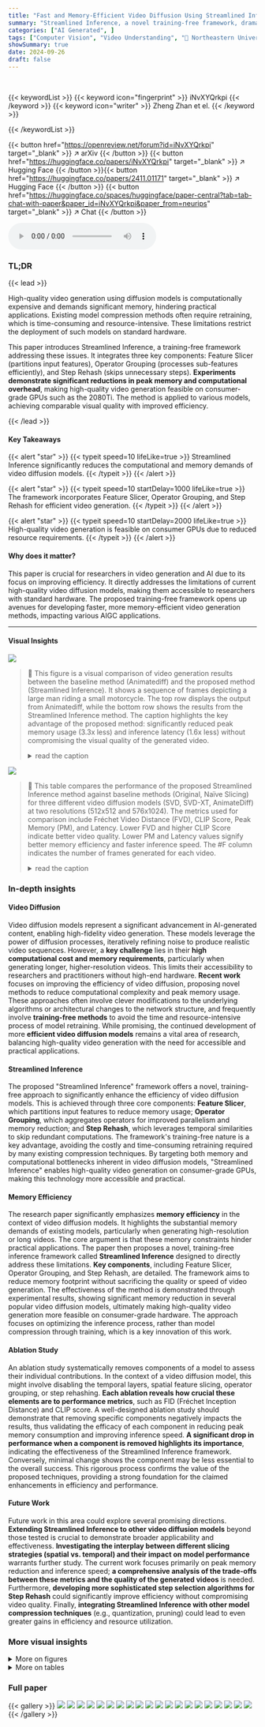 ```yaml
---
title: "Fast and Memory-Efficient Video Diffusion Using Streamlined Inference"
summary: "Streamlined Inference, a novel training-free framework, dramatically reduces the computation and memory costs of video diffusion models without sacrificing quality, enabling high-resolution video gene..."
categories: ["AI Generated", ]
tags: ["Computer Vision", "Video Understanding", "🏢 Northeastern University",]
showSummary: true
date: 2024-09-26
draft: false
---
```


<br>

{{< keywordList >}}
{{< keyword icon="fingerprint" >}} iNvXYQrkpi {{< /keyword >}}
{{< keyword icon="writer" >}} Zheng Zhan et el. {{< /keyword >}}
 
{{< /keywordList >}}

{{< button href="https://openreview.net/forum?id=iNvXYQrkpi" target="_blank" >}}
↗ arXiv
{{< /button >}}
{{< button href="https://huggingface.co/papers/iNvXYQrkpi" target="_blank" >}}
↗ Hugging Face
{{< /button >}}{{< button href="https://huggingface.co/papers/2411.01171" target="_blank" >}}
↗ Hugging Face
{{< /button >}}
{{< button href="https://huggingface.co/spaces/huggingface/paper-central?tab=tab-chat-with-paper&paper_id=iNvXYQrkpi&paper_from=neurips" target="_blank" >}}
↗ Chat
{{< /button >}}




<audio controls>
    <source src="https://ai-paper-reviewer.com/iNvXYQrkpi/podcast.wav" type="audio/wav">
    Your browser does not support the audio element.
</audio>


### TL;DR


{{< lead >}}

High-quality video generation using diffusion models is computationally expensive and demands significant memory, hindering practical applications. Existing model compression methods often require retraining, which is time-consuming and resource-intensive.  These limitations restrict the deployment of such models on standard hardware. 



This paper introduces Streamlined Inference, a training-free framework addressing these issues. It integrates three key components: Feature Slicer (partitions input features), Operator Grouping (processes sub-features efficiently), and Step Rehash (skips unnecessary steps).  **Experiments demonstrate significant reductions in peak memory and computational overhead**, making high-quality video generation feasible on consumer-grade GPUs such as the 2080Ti. The method is applied to various models, achieving comparable visual quality with improved efficiency.

{{< /lead >}}


#### Key Takeaways

{{< alert "star" >}}
{{< typeit speed=10 lifeLike=true >}} Streamlined Inference significantly reduces the computational and memory demands of video diffusion models. {{< /typeit >}}
{{< /alert >}}

{{< alert "star" >}}
{{< typeit speed=10 startDelay=1000 lifeLike=true >}} The framework incorporates Feature Slicer, Operator Grouping, and Step Rehash for efficient video generation. {{< /typeit >}}
{{< /alert >}}

{{< alert "star" >}}
{{< typeit speed=10 startDelay=2000 lifeLike=true >}} High-quality video generation is feasible on consumer GPUs due to reduced resource requirements. {{< /typeit >}}
{{< /alert >}}

#### Why does it matter?
This paper is crucial for researchers in video generation and AI due to its focus on improving efficiency.  It directly addresses the limitations of current high-quality video diffusion models, making them accessible to researchers with standard hardware. The proposed training-free framework opens up avenues for developing faster, more memory-efficient video generation methods, impacting various AIGC applications.

------
#### Visual Insights



![](https://ai-paper-reviewer.com/iNvXYQrkpi/figures_0_1.jpg)

> 🔼 This figure is a visual comparison of video generation results between the baseline method (Animatediff) and the proposed method (Streamlined Inference).  It shows a sequence of frames depicting a large man riding a small motorcycle. The top row displays the output from Animatediff, while the bottom row shows the results from the Streamlined Inference method.  The caption highlights the key advantage of the proposed method: significantly reduced peak memory usage (3.3x less) and inference latency (1.6x less) without compromising the visual quality of the generated video.
> <details>
> <summary>read the caption</summary>
> Figure 1: Our Streamlined Inference is a training-free inference framework for video diffusion models that can reduce the computation and peak memory cost without sacrificing the quality.
> </details>





![](https://ai-paper-reviewer.com/iNvXYQrkpi/tables_7_1.jpg)

> 🔼 This table compares the performance of the proposed Streamlined Inference method against baseline methods (Original, Naïve Slicing) for three different video diffusion models (SVD, SVD-XT, AnimateDiff) at two resolutions (512x512 and 576x1024).  The metrics used for comparison include Fréchet Video Distance (FVD), CLIP Score, Peak Memory (PM), and Latency. Lower FVD and higher CLIP Score indicate better video quality.  Lower PM and Latency values signify better memory efficiency and faster inference speed. The #F column indicates the number of frames generated for each video.
> <details>
> <summary>read the caption</summary>
> Table 1: Comparison of our Streamlined Inference with baseline methods in video visual quality (on UCF101), PM (Peak Memory), and latency (measured with 50 runs with the average value).
> </details>





### In-depth insights


#### Video Diffusion
Video diffusion models represent a significant advancement in AI-generated content, enabling high-fidelity video generation.  These models leverage the power of diffusion processes, iteratively refining noise to produce realistic video sequences. However, a **key challenge** lies in their **high computational cost and memory requirements**, particularly when generating longer, higher-resolution videos. This limits their accessibility to researchers and practitioners without high-end hardware.  **Recent work** focuses on improving the efficiency of video diffusion, proposing novel methods to reduce computational complexity and peak memory usage.  These approaches often involve clever modifications to the underlying algorithms or architectural changes to the network structure, and frequently involve **training-free methods** to avoid the time and resource-intensive process of model retraining. While promising, the continued development of more **efficient video diffusion models** remains a vital area of research, balancing high-quality video generation with the need for accessible and practical applications.

#### Streamlined Inference
The proposed "Streamlined Inference" framework offers a novel, training-free approach to significantly enhance the efficiency of video diffusion models.  This is achieved through three core components: **Feature Slicer**, which partitions input features to reduce memory usage; **Operator Grouping**, which aggregates operators for improved parallelism and memory reduction; and **Step Rehash**, which leverages temporal similarities to skip redundant computations.  The framework's training-free nature is a key advantage, avoiding the costly and time-consuming retraining required by many existing compression techniques. By targeting both memory and computational bottlenecks inherent in video diffusion models, "Streamlined Inference" enables high-quality video generation on consumer-grade GPUs, making this technology more accessible and practical.

#### Memory Efficiency
The research paper significantly emphasizes **memory efficiency** in the context of video diffusion models.  It highlights the substantial memory demands of existing models, particularly when generating high-resolution or long videos.  The core argument is that these memory constraints hinder practical applications. The paper then proposes a novel, training-free inference framework called **Streamlined Inference** designed to directly address these limitations.  **Key components**, including Feature Slicer, Operator Grouping, and Step Rehash, are detailed. The framework aims to reduce memory footprint without sacrificing the quality or speed of video generation.  The effectiveness of the method is demonstrated through experimental results, showing significant memory reduction in several popular video diffusion models, ultimately making high-quality video generation more feasible on consumer-grade hardware.  The approach focuses on optimizing the inference process, rather than model compression through training, which is a key innovation of this work.

#### Ablation Study
An ablation study systematically removes components of a model to assess their individual contributions.  In the context of a video diffusion model, this might involve disabling the temporal layers, spatial feature slicing, operator grouping, or step rehashing. **Each ablation reveals how crucial these elements are to performance metrics**, such as FID (Fréchet Inception Distance) and CLIP score.  A well-designed ablation study should demonstrate that removing specific components negatively impacts the results, thus validating the efficacy of each component in reducing peak memory consumption and improving inference speed. **A significant drop in performance when a component is removed highlights its importance**, indicating the effectiveness of the Streamlined Inference framework. Conversely, minimal change shows the component may be less essential to the overall success. This rigorous process confirms the value of the proposed techniques, providing a strong foundation for the claimed enhancements in efficiency and performance.

#### Future Work
Future work in this area could explore several promising directions.  **Extending Streamlined Inference to other video diffusion models** beyond those tested is crucial to demonstrate broader applicability and effectiveness.  **Investigating the interplay between different slicing strategies (spatial vs. temporal) and their impact on model performance** warrants further study. The current work focuses primarily on peak memory reduction and inference speed; **a comprehensive analysis of the trade-offs between these metrics and the quality of the generated videos** is needed.  Furthermore, **developing more sophisticated step selection algorithms for Step Rehash** could significantly improve efficiency without compromising video quality.  Finally, **integrating Streamlined Inference with other model compression techniques** (e.g., quantization, pruning) could lead to even greater gains in efficiency and resource utilization.


### More visual insights

<details>
<summary>More on figures
</summary>


![](https://ai-paper-reviewer.com/iNvXYQrkpi/figures_1_1.jpg)

> 🔼 This figure compares the peak memory usage and inference latency of the original Animatediff and SVD models with the proposed Streamlined Inference method.  The left panel (a) shows a bar chart illustrating the significant reduction in peak memory achieved by the Streamlined Inference method for both models at 576x1024 resolution.  The right panel (b) presents bar charts depicting the reduction in inference time (latency) achieved with the new method for both models. The key takeaway is that Streamlined Inference drastically reduces memory requirements, making video generation feasible on consumer-grade GPUs without sacrificing significant speed.
> <details>
> <summary>read the caption</summary>
> Figure 2: Comparison on Animatediff and SVD inference using our Streamlined Inference. Memory requirement is crucial as 'Out of Memory' errors prevent the GPU from performing inference.
> </details>



![](https://ai-paper-reviewer.com/iNvXYQrkpi/figures_3_1.jpg)

> 🔼 This figure shows a comparison of video generation results between the proposed Streamlined Inference method and a naive slicing approach.  The left side shows a rocket launch, while the right depicts a woman blowing snow.  The 'Ours' row displays high-quality, temporally consistent videos generated using the Streamlined Inference method.  In contrast, the 'Naive' row demonstrates the artifacts that result from a naive slicing approach, which fails to maintain temporal coherence, resulting in less realistic and visually jarring video sequences. This highlights the importance of the proposed method's ability to preserve temporal consistency.
> <details>
> <summary>read the caption</summary>
> Figure 3: The quality results of our method and naïve slicing. Note that naïve slicing will incur unpleasant artifacts due to lack of temporal correction by fewer frames.
> </details>



![](https://ai-paper-reviewer.com/iNvXYQrkpi/figures_4_1.jpg)

> 🔼 This figure illustrates the three core components of the Streamlined Inference framework: Feature Slicer, Operator Grouping, and Pipeline. (a) shows the original, non-optimized operator sequence. (b) demonstrates the effect of Feature Slicing and Operator Grouping, where the input feature is partitioned, and operations are grouped to reduce memory usage. (c) further enhances performance with pipelining, enabling parallel processing of multiple sub-features within the same operator group.
> <details>
> <summary>read the caption</summary>
> Figure 4: Overview of Operator Grouping with Pipeline in our framework.
> </details>



![](https://ai-paper-reviewer.com/iNvXYQrkpi/figures_6_1.jpg)

> 🔼 This figure shows heatmaps visualizing the similarity between output features of consecutive timesteps in the temporal layers of a U-Net architecture used in video diffusion models. The heatmaps indicate high similarity between adjacent steps, particularly in later steps, suggesting the potential for optimization by reusing or skipping unnecessary computations.  The (a) SVD and (b) AnimateDiff subfigures showcase the similarity patterns for different models, highlighting the varying degrees of similarity in different parts of the models.
> <details>
> <summary>read the caption</summary>
> Figure 5: The high similarity of output features after temporal layers in U3 between each timestep.
> </details>



![](https://ai-paper-reviewer.com/iNvXYQrkpi/figures_6_2.jpg)

> 🔼 This figure illustrates the Step Rehash method used to optimize the iterative denoising process in video diffusion models.  The figure shows two consecutive steps, s and s+1, in the video generation process.  The U-Net architecture is depicted, showing multiple down-sampling (D) and up-sampling (U) blocks.  In Step s+1, several computation blocks are shaded in gray, indicating that their computations are skipped in Step Rehash, as they reuse features from the previous step, reducing computational cost and time. The output feature of the temporal layer is highlighted in light blue.
> <details>
> <summary>read the caption</summary>
> Figure 6: Illustration of Step Rehash. Computation in grey areas are skipped.
> </details>



![](https://ai-paper-reviewer.com/iNvXYQrkpi/figures_8_1.jpg)

> 🔼 This figure compares the visual quality of videos generated by the proposed Streamlined Inference method with the original baseline models (AnimateDiff, SVD, and SVD-XT).  It demonstrates that the proposed method produces high-quality videos comparable to the original methods across various video scenarios, including an owl and danger, children walking, and a cityscape at night.
> <details>
> <summary>read the caption</summary>
> Figure 7: Quality evaluation of using our method on baseline models. The results show that our method can be generally applied to various video diffusion models and achieve competitive results.
> </details>



![](https://ai-paper-reviewer.com/iNvXYQrkpi/figures_12_1.jpg)

> 🔼 This figure shows GPU memory usage over time during the inference process for Stable Video Diffusion model with 14 frames and 512x512 resolution.  It compares memory usage with and without the proposed Streamlined Inference method. The graph illustrates how the Streamlined Inference significantly reduces the peak memory consumption during video generation.
> <details>
> <summary>read the caption</summary>
> Figure A1: GPU memory snapshot of active cached segment timeline for Stable Video Diffusion with 14 frames 512 × 512
> </details>



![](https://ai-paper-reviewer.com/iNvXYQrkpi/figures_13_1.jpg)

> 🔼 This figure shows similarity maps of different temporal layers within the up_blocks.0.resnets of a U-Net architecture used in video diffusion models.  Each subplot represents a different layer, visualizing the similarity between features at various timesteps. The color intensity represents the similarity strength, with warmer colors indicating higher similarity. The purpose is to demonstrate the varying degrees of similarity between features across different layers at consecutive timesteps, which is crucial for the effectiveness of Step Rehash in Streamlined Inference. Higher similarity allows skipping computations in Step Rehash, enhancing efficiency.
> <details>
> <summary>read the caption</summary>
> Figure A2: Similarity maps of different temporal layers in up_blocks.0.resnets.
> </details>



![](https://ai-paper-reviewer.com/iNvXYQrkpi/figures_13_2.jpg)

> 🔼 This figure shows a visual comparison of the results obtained using the proposed method and DeepCache. The comparison is done for three different video samples. For each sample, it includes the generated video frames using DeepCache and the proposed method. The figure visually demonstrates that the proposed method generates videos with better quality and more vivid details compared to DeepCache.
> <details>
> <summary>read the caption</summary>
> Figure A3: Visual comparison of our method with DeepCache.
> </details>



![](https://ai-paper-reviewer.com/iNvXYQrkpi/figures_14_1.jpg)

> 🔼 This figure compares the visual quality of video generated using the proposed Streamlined Inference method and a naive slicing method. The naive method involves processing video clips individually without considering temporal dependencies, resulting in noticeable artifacts and motion inconsistencies.  The Streamlined Inference method, on the other hand, produces smoother and more coherent videos.
> <details>
> <summary>read the caption</summary>
> Figure 3: The quality results of our method and naïve slicing. Note that naïve slicing will incur unpleasant artifacts due to lack of temporal correction by fewer frames.
> </details>



![](https://ai-paper-reviewer.com/iNvXYQrkpi/figures_14_2.jpg)

> 🔼 This figure compares the visual quality of videos generated using the proposed Streamlined Inference method and a naive slicing approach.  The naive slicing method, which processes the video clip by clip, results in noticeable artifacts due to its failure to correct for temporal inconsistencies between frames. In contrast, the proposed method maintains high video quality, illustrating the effectiveness of its temporal feature preservation.
> <details>
> <summary>read the caption</summary>
> Figure 3: The quality results of our method and naïve slicing. Note that naïve slicing will incur unpleasant artifacts due to lack of temporal correction by fewer frames.
> </details>



![](https://ai-paper-reviewer.com/iNvXYQrkpi/figures_14_3.jpg)

> 🔼 This figure compares the visual quality of video generated using the proposed Streamlined Inference method versus a naive slicing approach.  The naive slicing method, which processes the video clip by clip without considering temporal dependencies, results in artifacts and motion inconsistencies.  In contrast, the Streamlined Inference method maintains high visual quality and temporal coherence, as demonstrated by the smooth and realistic motion in the generated video.
> <details>
> <summary>read the caption</summary>
> Figure 3: The quality results of our method and naïve slicing. Note that naïve slicing will incur unpleasant artifacts due to lack of temporal correction by fewer frames.
> </details>



![](https://ai-paper-reviewer.com/iNvXYQrkpi/figures_14_4.jpg)

> 🔼 This figure compares the visual quality of video generated by the proposed Streamlined Inference method against a naive slicing approach.  The naive approach involves processing video clips frame-by-frame, neglecting temporal coherence, which results in noticeable artifacts. In contrast, the Streamlined Inference method preserves temporal relationships, leading to smoother and more coherent video generation, which is clearly shown in the figure.
> <details>
> <summary>read the caption</summary>
> Figure 3: The quality results of our method and naïve slicing. Note that naïve slicing will incur unpleasant artifacts due to lack of temporal correction by fewer frames.
> </details>



![](https://ai-paper-reviewer.com/iNvXYQrkpi/figures_15_1.jpg)

> 🔼 This figure shows a visual comparison of the results obtained using the proposed method and DeepCache on several video samples.  It aims to demonstrate the visual quality differences between the two methods. Each row shows a video sample, with the upper row showcasing the output from DeepCache and the lower row the result using the authors' Streamlined Inference. The visual differences may include aspects of detail, artifacts, temporal consistency, or other visual characteristics.
> <details>
> <summary>read the caption</summary>
> Figure A3: Visual comparison of our method with DeepCache.
> </details>



![](https://ai-paper-reviewer.com/iNvXYQrkpi/figures_15_2.jpg)

> 🔼 This figure presents a qualitative comparison of video generation results between the original AnimateDiff model and the proposed Streamlined Inference method.  It shows several examples of videos generated with both methods using the same text prompts. The purpose is to visually demonstrate the high quality of videos produced by the Streamlined Inference method, which maintains quality while significantly reducing peak memory and computation costs.
> <details>
> <summary>read the caption</summary>
> Figure A5: Quality evaluation of using our method on baseline models.
> </details>



![](https://ai-paper-reviewer.com/iNvXYQrkpi/figures_15_3.jpg)

> 🔼 This figure presents a qualitative comparison of video generation results between the proposed Streamlined Inference method and baseline video diffusion models (AnimateDiff).  The image shows example video frames generated from several text prompts. The results demonstrate the comparable quality of videos generated by the proposed method, with reduced memory and computational overhead.
> <details>
> <summary>read the caption</summary>
> Figure 7: Quality evaluation of using our method on baseline models. The results show that our method can be generally applied to various video diffusion models and achieve competitive results.
> </details>



![](https://ai-paper-reviewer.com/iNvXYQrkpi/figures_15_4.jpg)

> 🔼 This figure shows a comparison of video generation results between the proposed method (Ours) and the original method (AnimateDiff).  The results illustrate that the new method can produce videos of comparable quality to the original method, suggesting that it is a viable alternative that improves on efficiency while maintaining comparable quality.
> <details>
> <summary>read the caption</summary>
> Figure 7: Quality evaluation of using our method on baseline models. The results show that our method can be generally applied to various video diffusion models and achieve competitive results.
> </details>



![](https://ai-paper-reviewer.com/iNvXYQrkpi/figures_16_1.jpg)

> 🔼 This figure showcases a qualitative comparison of video generation results between the proposed Streamlined Inference method and baseline models (AnimateDiff).  Multiple video examples are presented, each with a text prompt describing the desired scene.  The goal is to demonstrate that the Streamlined Inference approach produces videos of comparable quality to those generated by existing, more computationally expensive methods.  The figure aims to visually support the paper's claim that the new method does not sacrifice video quality while achieving significant improvements in terms of memory usage and computational efficiency.
> <details>
> <summary>read the caption</summary>
> Figure 7: Quality evaluation of using our method on baseline models. The results show that our method can be generally applied to various video diffusion models and achieve competitive results.
> </details>



![](https://ai-paper-reviewer.com/iNvXYQrkpi/figures_16_2.jpg)

> 🔼 This figure displays a comparison of video generation results between the original AnimateDiff model and the proposed Streamlined Inference method.  The images demonstrate that the Streamlined Inference method produces videos of comparable quality to the original AnimateDiff, despite a significant reduction in computational cost and memory usage, as highlighted earlier in the paper.  The examples show diverse scenes, highlighting the method's versatility.
> <details>
> <summary>read the caption</summary>
> Figure 7: Quality evaluation of using our method on baseline models. The results show that our method can be generally applied to various video diffusion models and achieve competitive results.
> </details>



![](https://ai-paper-reviewer.com/iNvXYQrkpi/figures_16_3.jpg)

> 🔼 This figure compares the visual quality of videos generated using the proposed Streamlined Inference method and a naive slicing approach.  The naive slicing method, which processes video clips independently, introduces artifacts and motion inconsistencies due to the lack of temporal context across frames. The Streamlined Inference method, on the other hand, maintains consistent visual quality by properly handling temporal dependencies.
> <details>
> <summary>read the caption</summary>
> Figure 3: The quality results of our method and naïve slicing. Note that naïve slicing will incur unpleasant artifacts due to lack of temporal correction by fewer frames.
> </details>



![](https://ai-paper-reviewer.com/iNvXYQrkpi/figures_16_4.jpg)

> 🔼 This figure presents a visual comparison of video generation results between the baseline AnimateDiff model and the proposed method.  For several different video prompts, both methods generated short video clips.  The images show that the proposed method produces results with slightly improved visual quality compared to AnimateDiff, though the differences are subtle. The improved visual quality is particularly noticeable in the detail and clarity of the objects and background.
> <details>
> <summary>read the caption</summary>
> Figure A5: Quality evaluation of using our method on baseline models.
> </details>



![](https://ai-paper-reviewer.com/iNvXYQrkpi/figures_17_1.jpg)

> 🔼 This figure presents a qualitative comparison of video generation results between the proposed Streamlined Inference method and the baseline AnimateDiff model.  For several different video prompts, it shows the output videos generated by each approach. The purpose is to visually demonstrate the quality of videos produced by Streamlined Inference, showcasing its ability to generate high-quality results comparable to or exceeding those of AnimateDiff, while requiring less computation and memory.
> <details>
> <summary>read the caption</summary>
> Figure A7: Quality evaluation of using our method on baseline models.
> </details>



![](https://ai-paper-reviewer.com/iNvXYQrkpi/figures_18_1.jpg)

> 🔼 This figure shows a qualitative comparison of video generation results between the proposed Streamlined Inference method and baseline methods (SVD and SVD-XT).  Each row presents results for a different video generation task (different prompts), with the left column showing results from the baseline method and the right column showing the results from Streamlined Inference. The aim is to visually demonstrate the comparable quality of videos generated by the proposed method while achieving significant memory and computational savings. The visual quality appears very similar between the two approaches for each task.
> <details>
> <summary>read the caption</summary>
> Figure A8: Quality evaluation of using our method on baseline models.
> </details>



</details>




<details>
<summary>More on tables
</summary>


![](https://ai-paper-reviewer.com/iNvXYQrkpi/tables_8_1.jpg)
> 🔼 This table presents the ablation study comparing the proposed method with DeepCache on video visual quality using UCF101 and MSR-VTT datasets. Both methods use 13 full computation steps.  The results show the FVD (Fréchet Video Distance) and CLIP-Score for each method and dataset, demonstrating the performance of Step Rehash compared to DeepCache and the baseline model.
> <details>
> <summary>read the caption</summary>
> Table 2: Ablation study of our proposed method compared with DeepCache in video visual quality. Both our Step Rehash and DeepCache involve 13 full computation steps.
> </details>

![](https://ai-paper-reviewer.com/iNvXYQrkpi/tables_12_1.jpg)
> 🔼 This table compares the performance of the proposed Streamlined Inference method against baseline methods (original, naïve slicing) for three different video generation models (SVD, SVD-XT, AnimateDiff) at two different resolutions (512x512, 576x1024).  The comparison includes Fréchet Video Distance (FVD), CLIP score, peak memory (PM) usage, and inference latency. Lower FVD and higher CLIP scores indicate better visual quality. Lower PM and latency values represent better memory efficiency and speed.
> <details>
> <summary>read the caption</summary>
> Table 1: Comparison of our Streamlined Inference with baseline methods in video visual quality (on UCF101), PM (Peak Memory), and latency (measured with 50 runs with the average value).
> </details>

</details>




### Full paper

{{< gallery >}}
<img src="https://ai-paper-reviewer.com/iNvXYQrkpi/1.png" class="grid-w50 md:grid-w33 xl:grid-w25" />
<img src="https://ai-paper-reviewer.com/iNvXYQrkpi/2.png" class="grid-w50 md:grid-w33 xl:grid-w25" />
<img src="https://ai-paper-reviewer.com/iNvXYQrkpi/3.png" class="grid-w50 md:grid-w33 xl:grid-w25" />
<img src="https://ai-paper-reviewer.com/iNvXYQrkpi/4.png" class="grid-w50 md:grid-w33 xl:grid-w25" />
<img src="https://ai-paper-reviewer.com/iNvXYQrkpi/5.png" class="grid-w50 md:grid-w33 xl:grid-w25" />
<img src="https://ai-paper-reviewer.com/iNvXYQrkpi/6.png" class="grid-w50 md:grid-w33 xl:grid-w25" />
<img src="https://ai-paper-reviewer.com/iNvXYQrkpi/7.png" class="grid-w50 md:grid-w33 xl:grid-w25" />
<img src="https://ai-paper-reviewer.com/iNvXYQrkpi/8.png" class="grid-w50 md:grid-w33 xl:grid-w25" />
<img src="https://ai-paper-reviewer.com/iNvXYQrkpi/9.png" class="grid-w50 md:grid-w33 xl:grid-w25" />
<img src="https://ai-paper-reviewer.com/iNvXYQrkpi/10.png" class="grid-w50 md:grid-w33 xl:grid-w25" />
<img src="https://ai-paper-reviewer.com/iNvXYQrkpi/11.png" class="grid-w50 md:grid-w33 xl:grid-w25" />
<img src="https://ai-paper-reviewer.com/iNvXYQrkpi/12.png" class="grid-w50 md:grid-w33 xl:grid-w25" />
<img src="https://ai-paper-reviewer.com/iNvXYQrkpi/13.png" class="grid-w50 md:grid-w33 xl:grid-w25" />
<img src="https://ai-paper-reviewer.com/iNvXYQrkpi/14.png" class="grid-w50 md:grid-w33 xl:grid-w25" />
<img src="https://ai-paper-reviewer.com/iNvXYQrkpi/15.png" class="grid-w50 md:grid-w33 xl:grid-w25" />
<img src="https://ai-paper-reviewer.com/iNvXYQrkpi/16.png" class="grid-w50 md:grid-w33 xl:grid-w25" />
<img src="https://ai-paper-reviewer.com/iNvXYQrkpi/17.png" class="grid-w50 md:grid-w33 xl:grid-w25" />
<img src="https://ai-paper-reviewer.com/iNvXYQrkpi/18.png" class="grid-w50 md:grid-w33 xl:grid-w25" />
<img src="https://ai-paper-reviewer.com/iNvXYQrkpi/19.png" class="grid-w50 md:grid-w33 xl:grid-w25" />
<img src="https://ai-paper-reviewer.com/iNvXYQrkpi/20.png" class="grid-w50 md:grid-w33 xl:grid-w25" />
{{< /gallery >}}